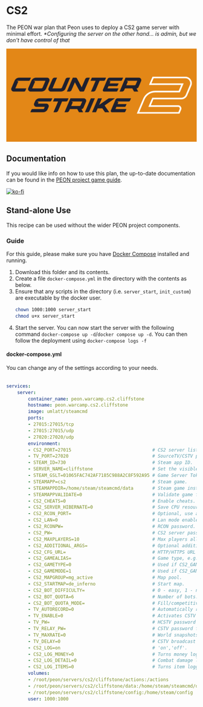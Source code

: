 # CS2

The PEON war plan that Peon uses to deploy a CS2 game server with minimal effort. *\*Configuring the server on the other hand... is admin, but we don't have control of that*

![CS:GO](./logo.png)

## Documentation

If you would like info on how to use this plan, the up-to-date documentation can be found in the [PEON project game guide](http://docs.warcamp.org/guides/games/cs2/).

[![ko-fi](https://ko-fi.com/img/githubbutton_sm.svg)](https://ko-fi.com/K3K567ILJ)

## Stand-alone Use

This recipe can be used without the wider PEON project components.

### Guide

For this guide, please make sure you have [Docker Compose](https://docs.docker.com.zh.xy2401.com/v17.12/compose/install/) installed and running.

1. Download this folder and its contents.
2. Create a file `docker-compose.yml` in the directory with the contents as below.
3. Ensure that any scripts in the directory (i.e. `server_start`, `init_custom`) are executable by the docker user.
    ```bash
    chown 1000:1000 server_start
    chmod u+x server_start
    ```
4. Start the server. You can now start the server with the following command `docker-compose up -d`/`docker compose up -d`. You can then follow the deployment using `docker-compose logs -f`

#### docker-compose.yml

You can change any of the settings according to your needs.

```yml

services:
    server:
        container_name: peon.warcamp.cs2.cliffstone
        hostname: peon.warcamp.cs2.cliffstone
        image: umlatt/steamcmd
        ports:
        - 27015:27015/tcp
        - 27015:27015/udp
        - 27020:27020/udp
        environment:
        - CS2_PORT=27015                              # CS2 server listen port tcp_udp.
        - TV_PORT=27020                               # SourceTV/CSTV port to bind to.
        - STEAM_ID=730                                # Steam app ID.
        - SERVER_NAME=cliffstone                      # Set the visible name for your private server.
        - STEAM_GSLT=01065FAC742AF7185C988A2C8F592A95 # Game Server Token from https://steamcommunity.com/dev/managegameservers.
        - STEAMAPP=cs2                                # Steam game.
        - STEAMAPPDIR=/home/steam/steamcmd/data       # Steam game installed dir.
        - STEAMAPPVALIDATE=0                          # Validate game files. (0=No, 1=Yes)
        - CS2_CHEATS=0                                # Enable cheats. (0=No, 1=Yes)
        - CS2_SERVER_HIBERNATE=0                      # Save CPU resources when no players connected. (0=No, 1=Yes)
        - CS2_RCON_PORT=                              # Optional, use a simple TCP proxy to have RCON listen on an alternative port. For services like AWS Fargate which do not support mixed protocol ports.
        - CS2_LAN=0                                   # Lan mode enabled. (0=No, 1=Yes)
        - CS2_RCONPW=                                 # RCON password.
        - CS2_PW=                                     # CS2 server password.
        - CS2_MAXPLAYERS=10                           # Max players allowed.
        - CS2_ADDITIONAL_ARGS=                        # Optional additional arguments to pass into cs2.
        - CS2_CFG_URL=                                # HTTP/HTTPS URL to fetch a Tar Gzip bundle of configuration files/mods.
        - CS2_GAMEALIAS=                              # Game type, e.g. casual, competitive, deathmatch.
        - CS2_GAMETYPE=0                              # Used if CS2_GAMEALIAS not defined. See https://developer.valvesoftware.com/wiki/Counter-Strike_2/Dedicated_Servers.
        - CS2_GAMEMODE=1                              # Used if CS2_GAMEALIAS not defined. See https://developer.valvesoftware.com/wiki/Counter-Strike_2/Dedicated_Servers.
        - CS2_MAPGROUP=mg_active                      # Map pool.
        - CS2_STARTMAP=de_inferno                     # Start map.
        - CS2_BOT_DIFFICULTY=                         # 0 - easy, 1 - normal, 2 - hard, 3 - expert.
        - CS2_BOT_QUOTA=6                             # Number of bots.
        - CS2_BOT_QUOTA_MODE=                         # Fill/competitive.
        - TV_AUTORECORD=0                             # Automatically records all games as CSTV demos. (0=off, 1=on)
        - TV_ENABLE=0                                 # Activates CSTV on server. (0=off, 1=on)
        - TV_PW=                                      # HCSTV password for clients.
        - TV_RELAY_PW=                                # CSTV password for relay proxies.
        - TV_MAXRATE=0                                # World snapshots to broadcast per second. Affects camera tickrate.
        - TV_DELAY=0                                  # CSTV broadcast delay in seconds.
        - CS2_LOG=on                                  # 'on','off'.
        - CS2_LOG_MONEY=0                             # Turns money logging on/off. (0=off, 1=on)
        - CS2_LOG_DETAIL=0                            # Combat damage logging. (0=disabled, 1=enemy, 2=friendly, 3=all)
        - CS2_LOG_ITEMS=0                             # Turns item logging on/off. (0=off, 1=on)
        volumes:
        - /root/peon/servers/cs2/cliffstone/actions:/actions
        - /root/peon/servers/cs2/cliffstone/data:/home/steam/steamcmd/data
        - /root/peon/servers/cs2/cliffstone/config:/home/steam/config
        user: 1000:1000
```
